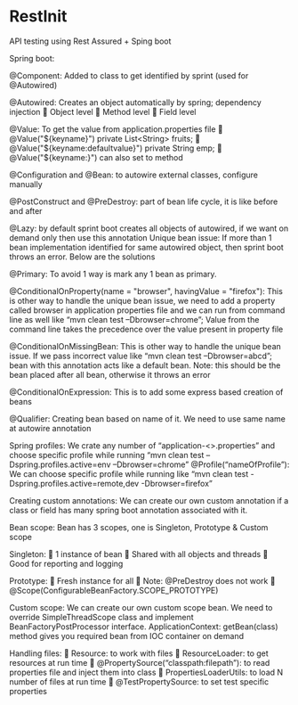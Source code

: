 # RestInit

API testing using Rest Assured + Sping boot

Spring boot:

@Component: Added to class to get identified by sprint (used for @Autowired)

@Autowired: Creates an object automatically by spring; dependency injection
	Object level
	Method level
	Field level

@Value: To get the value from application.properties file
	@Value("${keyname}") 	private List<String> fruits;
	@Value("${keyname:defaultvalue}") private String emp;
	@Value("${keyname:<defaultvalue>}")  can also set to method
  
@Configuration and @Bean: to autowire external classes, configure manually

@PostConstruct and @PreDestroy: part of bean life cycle, it is like before and after

@Lazy: by default sprint boot creates all objects of autowired, if we want on demand only then use this annotation
Unique bean issue: If more than 1 bean implementation identified for same autowired object, then sprint boot throws an error. Below are the solutions

@Primary: To avoid 1 way is mark any 1 bean as primary.

@ConditionalOnProperty(name = "browser", havingValue = "firefox"): This is other way to handle the unique bean issue, we need to add a property called browser in application properties file and we can run from command line as well like “mvn clean test –Dbrowser=chrome”; Value from the command line takes the precedence over the value present in property file

@ConditionalOnMissingBean: This is other way to handle the unique bean issue. If we pass incorrect value like “mvn clean test –Dbrowser=abcd”;  bean with this annotation acts like a default bean. Note: this should be the bean placed after all bean, otherwise it throws an error

@ConditionalOnExpression: This is to add some express based creation of beans

@Qualifier: Creating bean based on name of it. We need to use same name at autowire annotation

Spring profiles: We crate any number of “application-<<env>>.properties” and choose specific profile while running “mvn clean test –Dspring.profiles.active=env –Dbrowser=chrome”
@Profile(“nameOfProfile”): We can choose specific profile while running like “mvn clean test -Dspring.profiles.active=remote,dev -Dbrowser=firefox”


Creating custom annotations: We can create our own custom annotation if a class or field has many spring boot annotation associated with it.

Bean scope: Bean has 3 scopes, one is Singleton, Prototype & Custom scope

Singleton:
	1 instance of bean
	Shared with all objects and threads
	Good for reporting and logging

Prototype:
	Fresh instance for all
	Note: @PreDestroy does not work
	@Scope(ConfigurableBeanFactory.SCOPE_PROTOTYPE)

Custom scope: We can create our own custom scope bean. We need to override SimpleThreadScope class and implement BeanFactoryPostProcessor interface.
ApplicationContext: getBean(class) method gives you required bean from IOC container on demand

Handling files: 
	Resource: to work with files
	ResourceLoader: to get resources at run time
	@PropertySource(“classpath:filepath”): to read properties file and inject them into class
	PropertiesLoaderUtils: to load N number of files at run time
	@TestPropertySource: to set test specific properties

